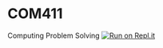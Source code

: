 # COM411
Computing Problem Solving
[![Run on Repl.it](https://repl.it/badge/github/JosephHarris0710/COM411)](https://repl.it/github/JosephHarris0710/COM411)
